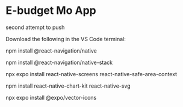 # E-budget Mo App
second attempt to push

Download the following in the VS Code terminal:

  npm install @react-navigation/native
  
  npm install @react-navigation/native-stack
  
  npx expo install react-native-screens react-native-safe-area-context 
  
  npm install react-native-chart-kit react-native-svg
  
  npx expo install @expo/vector-icons
